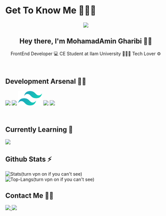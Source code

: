 # Get To Know Me 👨🏽‍💻

<p align="center">
  <img src="https://user-images.githubusercontent.com/74038190/225813708-98b745f2-7d22-48cf-9150-083f1b00d6c9.gif" height="400px" align="center" />
</p>

<h2 align="center">Hey there, I'm MohamadAmin Gharibi 👋🏽</h2>
<p align="center">FrontEnd Developer 💻 CE Student at Ilam University 👨🏽‍🎓 Tech Lover ⚙️</p>

<br/>

## Development Arsenal 💪🏽

<p>
  <img src="https://github.com/coherencez/tech-logos/blob/master/html5.png?raw=true" height="60px" />
  
  <img src="https://raw.githubusercontent.com/bablubambal/All_logo_and_pictures/1ac69ce5fbc389725f16f989fa53c62d6e1b4883/social%20icons/css3.svg" height="60px" />

  <img src="https://raw.githubusercontent.com/aniftyco/awesome-tailwindcss/e4c623d0af4296e2d22c4f5d2a79b7de99f307f0/assets/logo.svg" height="45px" />

  <img src="https://user-images.githubusercontent.com/74038190/212280805-9bcb336b-8c55-46a8-abf8-ff286ab55472.gif" height="60px"/>

  <img src="https://user-images.githubusercontent.com/74038190/212257454-16e3712e-945a-4ca2-b238-408ad0bf87e6.gif" height="60px"/>
</p>

<br/>

## Currently Learning 🧠

<img src="https://user-images.githubusercontent.com/74038190/212257467-871d32b7-e401-42e8-a166-fcfd7baa4c6b.gif" height="60px" />

<br/>

## Github Stats ⚡

<p>
  <img src="https://github-readme-stats.vercel.app/api?username=amin-gharibi&show_icons=true&theme=dark" alt="Stats(turn vpn on if you can't see)" />
  <img src="https://github-readme-stats.vercel.app/api/top-langs/?username=amin-gharibi&size_weight=0.5&count_weight=0.5&theme=dark" alt="Top-Langs(turn vpn on if you can't see)" />
</p>

## Contact Me 🤙🏽

<a href="https://www.linkedin.com/in/mohamadamin-gharibi">
  <img src="https://user-images.githubusercontent.com/74038190/235294012-0a55e343-37ad-4b0f-924f-c8431d9d2483.gif" height="60px"/>
</a>
<a href="https://instagram.com/gharibi.dev">
  <img src="https://user-images.githubusercontent.com/74038190/235294013-a33e5c43-a01c-43f6-b44d-a406d8b4ab75.gif" height="60px"/>
</a>

